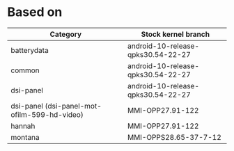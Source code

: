 # Based on
| Category | Stock kernel branch |
| -------- | ------------------- |
| batterydata | android-10-release-qpks30.54-22-27 |
| common | android-10-release-qpks30.54-22-27 |
| dsi-panel | android-10-release-qpks30.54-22-27 |
| dsi-panel (dsi-panel-mot-ofilm-599-hd-video) | MMI-OPP27.91-122 |
| hannah | MMI-OPP27.91-122 |
| montana | MMI-OPPS28.65-37-7-12 |
